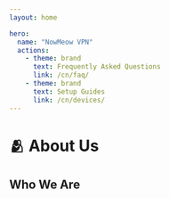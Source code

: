 ```yaml
---
layout: home

hero:
  name: "NowMeow VPN"
  actions:
    - theme: brand
      text: Frequently Asked Questions
      link: /cn/faq/
    - theme: brand
      text: Setup Guides
      link: /cn/devices/
---
```


# 🫂 About Us
## Who We Are



